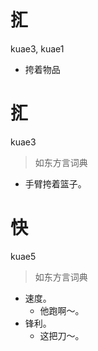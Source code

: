 # 㧟
kuae3, kuae1
- 挎着物品

# 㧟
kuae3
> 如东方言词典
- 手臂挎着篮子。

# 快
kuae5
> 如东方言词典
- 速度。
  - 他跑啊～。
- 锋利。
  - 这把刀～。
